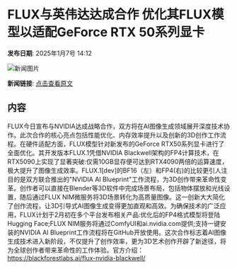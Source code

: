 # FLUX与英伟达达成合作 优化其FLUX模型以适配GeForce RTX 50系列显卡

**发布日期**: 2025年1月7号 14:12

![新闻图片](https://upload.chinaz.com/2025/0107/6387185591620676713972382.png)

**新闻链接**: [点击查看原文](https://www.aibase.com/zh/news/14523)

## 内容

FLUX今日宣布与NVIDIA达成战略合作，双方将在AI图像生成领域展开深度技术协作。此次合作的核心亮点包括性能优化、内存效率提升以及创新的3D创作工作流程。在硬件适配方面，FLUX模型针对新发布的GeForce RTX50系列显卡进行了全面优化。其开发版本FLUX.1凭借NVIDIA Blackwell架构的FP4计算技术，在RTX5090上实现了显著突破:仅需10GB显存便可达到RTX4090两倍的运算速度，极大提升了图像生成效率。FLUX.1[dev]的BF16（左）和FP4(右)的比较更引人注目的是双方联合推出的"NVIDIA AI Blueprint"工作流程，为3D创作带来革命性变革。创作者可以直接在Blender等3D软件中完成场景布局，包括物体摆放和光线设置，随后通过FLUX NIM微服务将3D场景转化为高质量图像。这一创新大大简化了创作流程，让3D引导式AI图像生成变得更加直观和高效。为确保技术的广泛应用，FLUX计划于2月初在多个平台发布相关产品:优化后的FP4格式模型将登陆Hugging Face;FLUX NIM服务将通过ComfyUI和ai.nvidia.com提供;支持一键安装的NVIDIA AI Blueprint工作流程将在GitHub开放使用。这次合作标志着AI图像生成技术进入新阶段，不仅提升了创作效率，更为3D艺术创作开辟了新途径，将为全球创作者带来革命性的工作体验。官方介绍：https://blackforestlabs.ai/flux-nvidia-blackwell/
